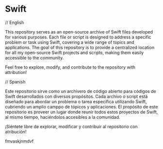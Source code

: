# Swift

// English

This repository serves as an open-source archive of Swift files developed for various purposes. Each file or script is designed to address a specific problem or task using Swift, covering a wide range of topics and applications. The goal of this repository is to provide a centralized location for all my open-source Swift projects and scripts, making them easily accessible to the community.

Feel free to explore, modify, and contribute to the repository with attribution!

// Spanish

Este repositorio sirve como un archivero de código abierto para códigos de Swift desarrollados con diversos propósitos. Cada archivo o script está diseñado para abordar un problema o tarea específica utilizando Swift, cubriendo un amplio camppo de tópicos y aplicaciones. El propósito de este repositorio es proveer un lugar donde reunir todos estos proyectos de Swift, al mismo tiempo, haciéndolos accesibles a la comunidad.

¡Siéntete libre de explorar, modificar y contribuir al repositorio con atribución!


fmvaskjnmdvf
